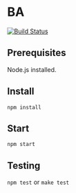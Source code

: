 # BA

[![Build Status](https://travis-ci.org/hsr-ba-ajw-2013/BA.png)](https://travis-ci.org/hsr-ba-ajw-2013/BA)

## Prerequisites
Node.js installed.

## Install
`npm install`

## Start
`npm start`

## Testing
`npm test` or `make test`